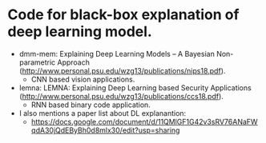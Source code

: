 # Code for black-box explanation of deep learning model. 
 - dmm-mem: Explaining Deep Learning Models – A Bayesian Non-parametric Approach (http://www.personal.psu.edu/wzg13/publications/nips18.pdf). 
   - CNN based vision applications.
 - lemna: LEMNA: Explaining Deep Learning based Security Applications (http://www.personal.psu.edu/wzg13/publications/ccs18.pdf). 
   - RNN based binary code application.
- I also mentions a paper list about DL explanantion:
   - https://docs.google.com/document/d/11QMlGF1G42v3sRV76ANaFWqdA30jQdEByBh0d8mlx30/edit?usp=sharing
